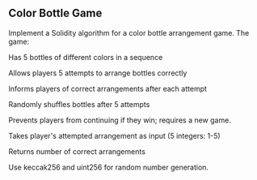 ## Color Bottle Game

Implement a Solidity algorithm for a color bottle arrangement game. The game:

Has 5 bottles of different colors in a sequence

Allows players 5 attempts to arrange bottles correctly

Informs players of correct arrangements after each attempt

Randomly shuffles bottles after 5 attempts

Prevents players from continuing if they win; requires a new game.

Takes player's attempted arrangement as input (5 integers: 1-5)

Returns number of correct arrangements

Use keccak256 and uint256 for random number generation.
